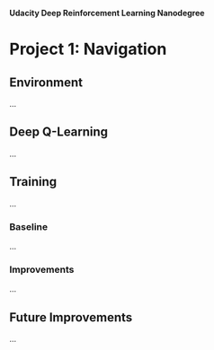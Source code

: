 **Udacity Deep Reinforcement Learning Nanodegree**

# Project 1: Navigation

## Environment

...

## Deep Q-Learning

...


## Training

...

### Baseline

...

### Improvements

...

## Future Improvements

...